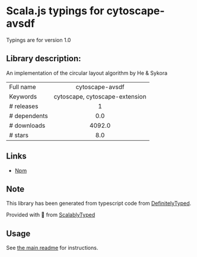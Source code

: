 
# Scala.js typings for cytoscape-avsdf

Typings are for version 1.0

## Library description:
An implementation of the circular layout algorithm by He &amp; Sykora

|                    |                 |
| ------------------ | :-------------: |
| Full name          | cytoscape-avsdf |
| Keywords           | cytoscape, cytoscape-extension |
| # releases         | 1 |
| # dependents       | 0.0 |
| # downloads        | 4092.0 |
| # stars            | 8.0 |

## Links
- [Npm](https://www.npmjs.com/package/cytoscape-avsdf)
    


## Note
This library has been generated from typescript code from [DefinitelyTyped](https://definitelytyped.org).

Provided with :purple_heart: from [ScalablyTyped](https://github.com/oyvindberg/ScalablyTyped)

## Usage
See [the main readme](../../readme.md) for instructions.


